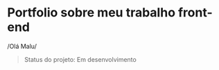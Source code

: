  <h1>Portfolio sobre meu trabalho front-end</h1>

  /Olá Malu/
  
>Status do projeto: Em desenvolvimento

